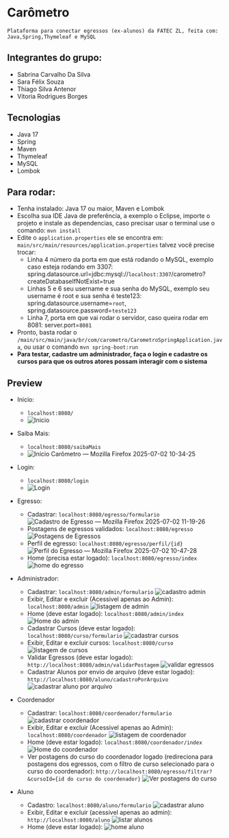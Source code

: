 # Carômetro
`Plataforma para conectar egressos (ex-alunos) da FATEC ZL, feita com: Java,Spring,Thymeleaf e MySQL`

## Integrantes do grupo:
* Sabrina Carvalho Da Silva
* Sara Félix Souza
* Thiago Silva Antenor
* Vitoria Rodrigues Borges

## Tecnologias
- Java 17
- Spring
- Maven
- Thymeleaf
- MySQL
- Lombok

## Para rodar:
- Tenha instalado: Java 17 ou maior, Maven e Lombok
- Escolha sua IDE Java de preferência, a exemplo o Eclipse, importe o projeto e instale as dependencias, caso precisar usar o terminal use o comando: `mvn install`
- Edite o `application.properties` ele se encontra em: `main/src/main/resources/application.properties` talvez você precise trocar:
  - Linha 4 número da porta em que está rodando o MySQL, exemplo caso esteja rodando em 3307: spring.datasource.url=jdbc:mysql://`localhost:3307`/carometro?createDatabaseIfNotExist=true
  - Linhas 5 e 6 seu username e sua senha do MySQL, exemplo seu username é root e sua senha é teste123: spring.datasource.username=`root`, spring.datasource.password=`teste123`
  - Linha 7, porta em que vai rodar o servidor, caso queira rodar em 8081: server.port=`8081`
- Pronto, basta rodar o `/main/src/main/java/br/com/carometro/CarometroSpringApplication.java`, ou usar o comando `mvn spring-boot:run`
- **Para testar, cadastre um administrador, faça o login e cadastre os cursos para que os outros atores possam interagir com o sistema**

## Preview

* Inicio:
  * `localhost:8080/`
  * ![Inicio](https://github.com/user-attachments/assets/b48ab123-0ab7-4871-b3aa-8ac1e471deff)
    
* Saiba Mais:
  * `localhost:8080/saibaMais`
  * ![Início Carômetro — Mozilla Firefox 2025-07-02 10-34-25](https://github.com/user-attachments/assets/b80e63c0-47a6-4871-b281-2660372029b5)
    
* Login:
  * `localhost:8080/login`
  * ![Login](https://github.com/user-attachments/assets/e43faf40-9659-4e5c-a0bf-5cf85335aef2)
    
* Egresso:
  * Cadastrar: `localhost:8080/egresso/formulario`
  ![Cadastro de Egresso — Mozilla Firefox 2025-07-02 11-19-26](https://github.com/user-attachments/assets/dd1e5086-c360-438c-8621-98cdbf857394)
  * Postagens de egressos validados: `localhost:8080/egresso`
  ![Postagens de Egressos](https://github.com/user-attachments/assets/3445d540-e7f3-445d-85ea-96f65828efbf)
  * Perfil de egresso: `localhost:8080/egresso/perfil/{id}`
  ![Perfil do Egresso — Mozilla Firefox 2025-07-02 10-47-28](https://github.com/user-attachments/assets/4f8ff819-cb44-4e6d-8b88-174ec8958926)
  * Home (precisa estar logado): `localhost:8080/egresso/index`
  ![home do egresso](https://github.com/user-attachments/assets/d86da2a5-9c27-45c7-be74-b26af807e85f)

* Administrador:
  * Cadastrar: `localhost:8080/admin/formulario`
  ![cadastro admin](https://github.com/user-attachments/assets/591f1af8-ab38-4daf-b881-6b6230f9ac9a)
  * Exibir, Editar e excluir (Acessivel apenas ao Admin): `localhost:8080/admin`
  ![listagem de admin](https://github.com/user-attachments/assets/a6873336-c139-41c3-936a-a2193b5fb22b)
  * Home (deve estar logado): `localhost:8080/admin/index`
  ![Home do admin](https://github.com/user-attachments/assets/b54d0cb0-33f4-490b-a2f5-b996f9f58b5f)
  * Cadastrar Cursos (deve estar logado): `localhost:8080/curso/formulario`
  ![cadastrar cursos](https://github.com/user-attachments/assets/4d623855-72cb-4fe1-9c77-8f38812ca998)
  * Exibir, Editar e excluir cursos: `localhost:8080/curso`
  ![listagem de cursos](https://github.com/user-attachments/assets/fc3f540a-fe95-40b3-847a-c155282bfd70)
  * Validar Egressos (deve estar logado): `http://localhost:8080/admin/validarPostagem`
  ![validar egressos](https://github.com/user-attachments/assets/cec38ec5-af3d-41f8-a244-9dc1df207610)
  * Cadastrar Alunos por envio de arquivo (deve estar logado): `http://localhost:8080/aluno/cadastroPorArquivo`
  ![cadastrar aluno por arquivo](https://github.com/user-attachments/assets/9b5e64d1-c55d-4b5d-bfea-d956a1737f74)

* Coordenador
  * Cadastrar: `localhost:8080/coordenador/formulario`
  ![cadastrar coordenador](https://github.com/user-attachments/assets/b1edead1-8577-4b7a-8fff-3f0ce9ba0165)
  * Exibir, Editar e excluir (Acessivel apenas ao Admin): `localhost:8080/coordenador`
  ![listagem de coordenador](https://github.com/user-attachments/assets/e01a5181-0d8d-4045-b257-f41451cec3f7)
  * Home (deve estar logado): `localhost:8080/coordenador/index`
    ![Home do coordenador](https://github.com/user-attachments/assets/8e80782b-1240-4a3f-9f7e-2145dec493e4)
  * Ver postagens do curso do coordenador logado (redireciona para postagens dos egressos, com o filtro de curso selecionado para o curso do coordenador): `http://localhost:8080/egresso/filtrar?&cursoId={id do curso do coordenador}`
  ![Ver postagens do curso](https://github.com/user-attachments/assets/15f758b7-4aaa-40c6-9012-2a2d9bfe1938)
 
* Aluno
  * Cadastro: `localhost:8080/aluno/formulario`
    ![cadastrar aluno](https://github.com/user-attachments/assets/cb41ba0c-92ad-4d1d-a391-87b23f6212bf)
  * Exibir, Editar e excluir (acessivel apenas ao admin): `http://localhost:8080/aluno`
    ![listar alunos](https://github.com/user-attachments/assets/f7a33d8e-e476-40a9-b6dd-84cfd0e42037)
  * Home (deve estar logado):
    ![home aluno](https://github.com/user-attachments/assets/945fadc3-b843-4cf5-b828-7c85e20a3032)

    

